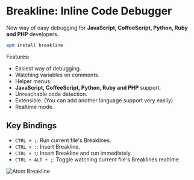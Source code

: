 # Breakline: Inline Code Debugger

New way of easy debugging for **JavaScript, CoffeeScript, Python, Ruby and PHP** developers.

```bash
apm install breakline
```

Features:
  - Easiest way of debugging.
  - Watching variables on comments.
  - Helper menus.
  - **JavaScript, CoffeeScript, Python, Ruby and PHP** support.
  - Unreachable code detection.
  - Extensible. (You can add another language support very easily)
  - Realtime mode.

## Key Bindings

  - `CTRL + ;`: Run current file's Breaklines.
  - `CTRL + :`: Insert Breakline.
  - `CTRL + \`: Insert Breakline and run immediately.
  - `CTRL + ALT + ;`: Toggle watching current file's Breaklines realtime.

![Atom Breakline](https://dl.dropboxusercontent.com/u/20947008/webbox/atom/atom-breakline.gif)
